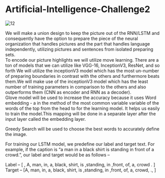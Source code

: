 # Artificial-Intelligence-Challenge2
![12](https://user-images.githubusercontent.com/74718176/148668997-7c22a42f-d092-4f5f-9179-c99f7a6c6552.png)

We will make a union design to keep the picture out of the RNN/LSTM and consequently have the option to prepare the piece of the neural organization that handles pictures and the part that handles language independently, utilizing pictures and sentences from isolated preparing sets. </br >
To encode our picture highlights we will utilize move learning. There are a ton of models that we can utilize like VGG-16, InceptionV3, ResNet, and so forth
We will utilize the inceptionV3 model which has the most un-number of preparing boundaries in contrast with the others and furthermore beats them.We will make use of the inceptionV3 model which has the least number of training parameters in comparison to the others and also outperforms them (CNN as encoder and RNN as a decoder). </br >
Glove model will be used to increase the accuracy because it uses Word embedding - a in the method of the most common variable variable of the words of the top from the head to for the learning model. It helps us easily to train the model.This mapping will be done in a separate layer after the input layer called the embedding layer. </br >

Greedy Search will be used to choose the best words to accurately define the image. </br >

For training our LSTM model, we predefine our label and target text. For example, if the caption is “a man in a black shirt is standing in front of a crowd.”, our label and target would be as follows –

Label – [ , A,  man,  in,  a, black,  shirt, is ,standing, in ,front, of, a, crowd  . ] </br >
Target – [A,  man,  in,  a, black,  shirt, is ,standing, in ,front, of, a, crowd,  ., ]




